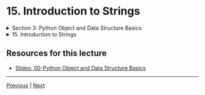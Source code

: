 #  15. Introduction to Strings

<details>
  <summary> Section 3: Python Object and Data Structure Basics </summary>

<p align="center" >
    <img src="https://python-ds.s3.us-west-1.amazonaws.com/The-Complete-Python-Bootcamp-From-Zero-to-Hero-in-Python/imgs/15.0_Introduction-to-Strings.png" width="90%" > 
    <img src="https://python-ds.s3.us-west-1.amazonaws.com/The-Complete-Python-Bootcamp-From-Zero-to-Hero-in-Python/imgs/15.1_Introduction-to-Strings.png" width="90%" >     

</p> 

</details>

<details>
  <summary> 15. Introduction to Strings </summary>

  [Codebase: 15. Introduction to Strings](../../../codebase/python-camp/00-Python-Object-and-Data-Structure-Basics/01-data-structure.py)

</details>

## Resources for this lecture


-   [Slides: 00-Python Object and Data Structure Basics](https://docs.google.com/presentation/d/1lMiOnSVp1dbTOOLMXJXqDyUJz5-k7n-rVPgQtMj7wcA/edit#slide=id.g2586a91ea0_0_101)

---
[Previous](./14_Variable-Assignments.md) | [Next](./16_Indexing-and-Slicing-with-Strings.md)